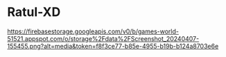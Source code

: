 # Ratul-XD
https://firebasestorage.googleapis.com/v0/b/games-world-51521.appspot.com/o/storage%2Fdata%2FScreenshot_20240407-155455.png?alt=media&token=f8f3ce77-b85e-4955-b19b-b124a8703e6e
